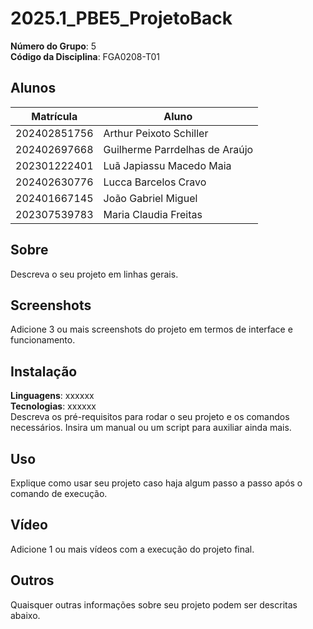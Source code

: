 # 2025.1_PBE5_ProjetoBack

**Número do Grupo**: 5<br>
**Código da Disciplina**: FGA0208-T01<br>

## Alunos
|Matrícula | Aluno |
| -- | -- |
| 202402851756  |  Arthur Peixoto Schiller |
| 202402697668  |  Guilherme Parrdelhas de Araújo  |
| 202301222401  |  Luã Japiassu Macedo Maia |
| 202402630776  |  Lucca Barcelos Cravo |
| 202401667145  |  João Gabriel Miguel |
| 202307539783  |  Maria Claudia Freitas |



## Sobre 
Descreva o seu projeto em linhas gerais. 

## Screenshots
Adicione 3 ou mais screenshots do projeto em termos de interface e funcionamento.

## Instalação 
**Linguagens**: xxxxxx<br>
**Tecnologias**: xxxxxx<br>
Descreva os pré-requisitos para rodar o seu projeto e os comandos necessários.
Insira um manual ou um script para auxiliar ainda mais.

## Uso 
Explique como usar seu projeto caso haja algum passo a passo após o comando de execução.

## Vídeo
Adicione 1 ou mais vídeos com a execução do projeto final.

## Outros 
Quaisquer outras informações sobre seu projeto podem ser descritas abaixo.
